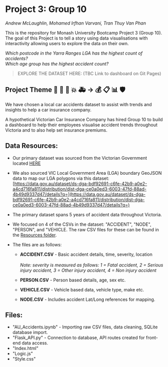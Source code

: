 # Project 3: Group 10
*Andrew McLaughlin, Mohamed Irfhan Varvani, Tran Thuy Van Phan* 

This is the repository for Monash University Bootcamp Project 3 (Group 10).
The goal of this Project is to tell a story using data visualisations with interactivity allowing users to explore the data on their own. 

*Which postcode in the Yarra Ranges LGA has the highest count of accidents?*  <br>
*Which age group has the highest accident count?*  <br>

>EXPLORE THE DATASET HERE: (TBC Link to dashboard on Git Pages)

## Project Theme 🚗 🚦 🚸  💥 🚑  →  💰 📋 📊 🛡️ 
We have chosen a local car accidents dataset to assist with trends and insights to help a car insurance company.

A hypothetical Victorian Car Insurance Company has hired Group 10 to build a dashboard to help their employees visualise accident trends throughout Victoria and to also help set insurance premiums. 

## Data Resources:
 - Our primary dataset was sourced from the Victorian Government located [HERE](https://discover.data.vic.gov.au/dataset/crash-stats-data-extract/resource/f9c7c05a-19e9-4593-aa2c-960a9c97b858)
 - We also sourced VIC Local Government Area (LGA) boundary GeoJSON data to map our LGA polygons via this dataset:  <br>
 [https://data.gov.au/dataset/ds-dga-bdf92691-c6fe-42b9-a0e2-a4cd716fa811/distribution/dist-dga-ce0a0ed3-6003-47fd-88ad-4b49d9337d47/details?q=](https://data.gov.au/dataset/ds-dga-bdf92691-c6fe-42b9-a0e2-a4cd716fa811/distribution/dist-dga-ce0a0ed3-6003-47fd-88ad-4b49d9337d47/details?q=)  <br>
 - The primary dataset spans 5 years of accident data throughout Victoria.
 - We focused on 4 of the CSVs in the dataset: "ACCIDENT", "NODE", "PERSON", and "VEHICLE. The raw CSV files for these can be found in the [Resources folder](https://github.com/amcl11/Project_3_Group_10/tree/main/Resources).
 - The files are as follows:

      - **ACCIDENT.CSV** - Basic accident details, time, severity, location <br>
        <br>
        *Note: severity is measured as follows: 1 = Fatal accident,  2 = Serious injury accident,  3 = Other injury accident, 4 = Non injury accident*
      
      - **PERSON.CSV** - Person based details, age, sex etc.
      
      - **VEHICLE.CSV** - Vehicle based data, vehicle type, make etc.
      
      - **NODE.CSV** - Includes accident Lat/Long references for mapping.

## Files:
 - "AU_Accidents.ipynb" - Importing raw CSV files, data cleaning, SQLite database import.
 - "Flask_API.py" - Connection to database, API routes created for front-end data access.
 - "Index.html"
 - "Logic.js"
 - "Style.css"

